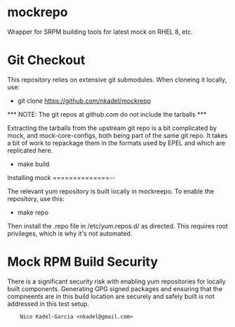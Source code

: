 mockrepo
========

Wrapper for SRPM building tools for latest mock on RHEL 8, etc.

Git Checkout
===========

This repository relies on extensive git submodules. When cloneing it locally, use:

* git clone https://github.com/nkadel/mockrepo

*** NOTE: The git repos at github.com do not include the tarballs ***

Extracting the tarballs from the upstream git repo is a bit
complicated by mock, and mock-core-configs, both being part of the
same git repo. It takes a bit of work to repackage them in the formats
used by EPEL and which are replicated here.

* make build

Installing mock
==============--

The relevant yum repository is built locally in mockreepo. To enable the repository, use this:

* make repo

Then install the .repo file in /etc/yum.repos.d/ as directed. This
requires root privileges, which is why it's not automated.

Mock RPM Build Security
====================

There is a significant security risk with enabling yum repositories
for locally built components. Generating GPG signed packages and
ensuring that the compneents are in this build location are securely
and safely built is not addressed in this test setup.

		Nico Kadel-Garcia <nkadel@gmail.com>
